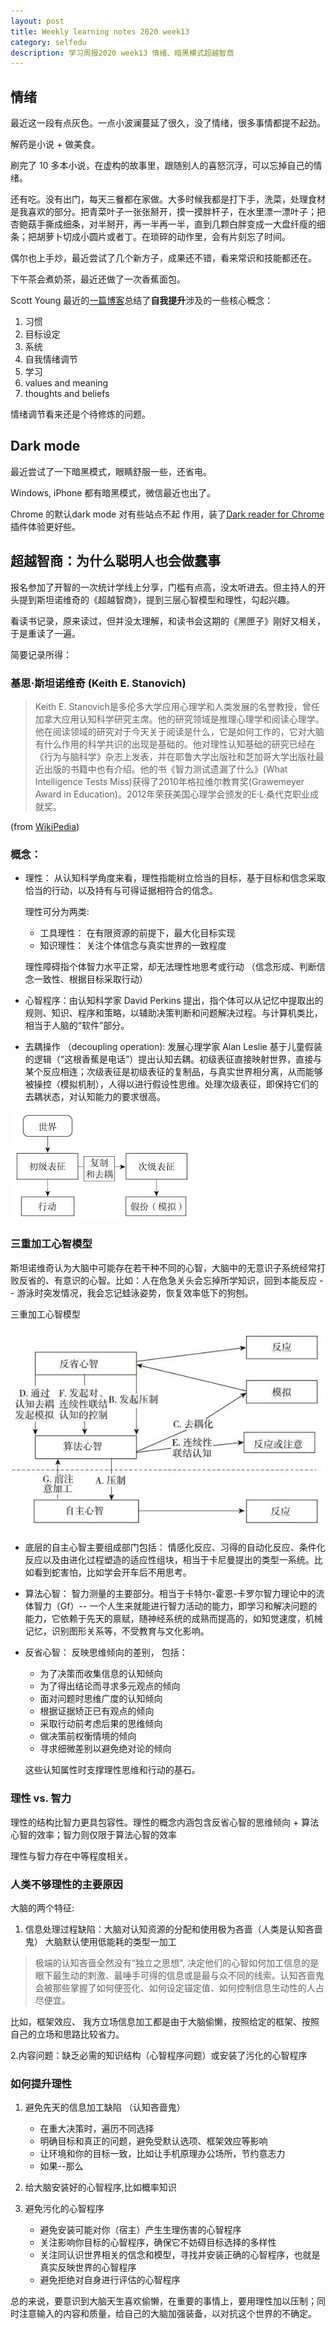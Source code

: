 ```yaml
---
layout: post 
title: Weekly learning notes 2020 week13
category: selfedu
description: 学习周报2020 week13 情绪、暗黑模式超越智商
---
```


## 情绪 

最近这一段有点灰色。一点小波澜蔓延了很久，没了情绪，很多事情都提不起劲。

解药是小说 + 做美食。

刷完了 10 多本小说，在虚构的故事里，跟随别人的喜怒沉浮，可以忘掉自己的情绪。

还有吃。没有出门，每天三餐都在家做。大多时候我都是打下手，洗菜，处理食材是我喜欢的部分。把青菜叶子一张张掰开，摸一摸胖杆子，在水里漂一漂叶子；把杏鲍菇手撕成细条，对半掰开，再一半再一半，直到几颗白胖变成一大盘纤瘦的细条；把胡萝卜切成小圆片或者丁。在琐碎的动作里，会有片刻忘了时间。

偶尔也上手炒，最近尝试了几个新方子，成果还不错，看来常识和技能都还在。

下午茶会煮奶茶，最近还做了一次香蕉面包。

Scott Young 最近的[一篇博客](https://www.scotthyoung.com/blog/2020/03/23/core-self-improvement-ideas/)总结了**自我提升**涉及的一些核心概念：

1. 习惯
2. 目标设定
3. 系统
4. 自我情绪调节
5. 学习
6. values and meaning
7. thoughts and beliefs

情绪调节看来还是个待修炼的问题。



## Dark mode

最近尝试了一下暗黑模式，眼睛舒服一些，还省电。

Windows, iPhone 都有暗黑模式，微信最近也出了。

Chrome 的默认dark mode 对有些站点不起 作用，装了[Dark reader for Chrome](https://darkreader.org/help/en/) 插件体验更好些。




## 超越智商：为什么聪明人也会做蠢事

报名参加了开智的一次统计学线上分享，门槛有点高，没太听进去。但主持人的开头提到斯坦诺维奇的《超越智商》，提到三层心智模型和理性，勾起兴趣。

看读书记录，原来读过，但并没太理解，和读书会这期的《黑匣子》刚好又相关，于是重读了一遍。

简要记录所得：

### 基思·斯坦诺维奇 (Keith E. Stanovich)

> Keith E. Stanovich是多伦多大学应用心理学和人类发展的名誉教授，曾任加拿大应用认知科学研究主席。他的研究领域是推理心理学和阅读心理学。他在阅读领域的研究对于今天关于阅读是什么，它是如何工作的，它对大脑有什么作用的科学共识的出现是基础的。他对理性认知基础的研究已经在《行为与脑科学》杂志上发表，并在耶鲁大学出版社和芝加哥大学出版社最近出版的书籍中也有介绍。他的书《智力测试遗漏了什么》(What Intelligence Tests Miss)获得了2010年格拉维尔教育奖(Grawemeyer Award in Education)。2012年荣获美国心理学会颁发的E·L·桑代克职业成就奖。

(from [WikiPedia](https://en.wikipedia.org/wiki/Keith_Stanovich))

### 概念：

- 理性： 从认知科学角度来看，理性指能树立恰当的目标，基于目标和信念采取恰当的行动，以及持有与可得证据相符合的信念。

  理性可分为两类:
  
  - 工具理性： 在有限资源的前提下，最大化目标实现
  - 知识理性： 关注个体信念与真实世界的一致程度

  理性障碍指个体智力水平正常，却无法理性地思考或行动 （信念形成、判断信念一致性、根据目标采取行动）

- 心智程序：由认知科学家 David Perkins 提出，指个体可以从记忆中提取出的规则、知识、程序和策略，以辅助决策判断和问题解决过程。与计算机类比，相当于人脑的“软件”部分。

- 去耦操作 （decoupling operation): 发展心理学家 Alan Leslie 基于儿童假装的逻辑（“这根香蕉是电话”）提出认知去耦。初级表征直接映射世界，直接与某个反应相连；次级表征是初级表征的复制品，与真实世界相分离，从而能够被操控（模拟机制），人得以进行假设性思维。处理次级表征，即保持它们的去耦状态，对认知能力的要求很高。

![去耦](https://raw.githubusercontent.com/RachyJ/rachyj.github.io/master/images/de-coupling.jpg)

### 三重加工心智模型

斯坦诺维奇认为大脑中可能存在若干种不同的心智，大脑中的无意识子系统经常打败反省的、有意识的心智。比如：人在危急关头会忘掉所学知识，回到本能反应 -- 游泳时突发情况，我会忘记蛙泳姿势，恢复效率低下的狗刨。

三重加工心智模型

![三重加工心智模型](https://raw.githubusercontent.com/RachyJ/rachyj.github.io/master/images/three-layer-cognition-model.jpg)

- 底层的自主心智主要组成部门包括： 情感化反应、习得的自动化反应、条件化反应以及由进化过程塑造的适应性组块，相当于卡尼曼提出的类型一系统。比如看到蛇害怕，比如学会开车后不用思考。

- 算法心智： 智力测量的主要部分。相当于卡特尔-霍恩-卡罗尔智力理论中的流体智力（Gf）-- 一个人生来就能进行智力活动的能力，即学习和解决问题的能力，它依赖于先天的禀赋，随神经系统的成熟而提高的，如知觉速度，机械记忆，识别图形关系等，不受教育与文化影响。
  
- 反省心智： 反映思维倾向的差别， 包括：
  - 为了决策而收集信息的认知倾向
  - 为了得出结论而寻求多元观点的倾向
  - 面对问题时思维广度的认知倾向
  - 根据证据矫正已有观点的倾向
  - 采取行动前考虑后果的思维倾向
  - 做决策前权衡情境的倾向
  - 寻求细微差别以避免绝对论的倾向

  这些认知属性时支撑理性思维和行动的基石。

### 理性 vs. 智力

理性的结构比智力更具包容性。理性的概念内涵包含反省心智的思维倾向 + 算法心智的效率；智力则仅限于算法心智的效率

理性与智力存在中等程度相关。

### 人类不够理性的主要原因

大脑的两个特征:

1. 信息处理过程缺陷：大脑对认知资源的分配和使用极为吝啬（人类是认知吝啬鬼）
大脑默认使用低能耗的类型一加工

> 极端的认知吝啬全然没有“独立之思想", 决定他们的心智如何加工信息的是眼下最生动的刺激、最唾手可得的信息或是最与众不同的线索。认知吝啬鬼会被那些掌握了如何便签化、如何设定锚定值、如何控制信息生动性的人占尽便宜。

比如，框架效应、 我方立场信息加工都是由于大脑偷懒，按照给定的框架、按照自己的立场和思路比较省力。

2.内容问题：缺乏必需的知识结构（心智程序问题）或安装了污化的心智程序

### 如何提升理性

1. 避免先天的信息加工缺陷 （认知吝啬鬼）

    - 在重大决策时，遍历不同选择
    - 明确目标和真正的问题，避免受默认选项、框架效应等影响
    - 让环境和你的目标一致，比如让手机原理办公场所，节约意志力
    - 如果--那么


2. 给大脑安装好的心智程序,比如概率知识
3. 避免污化的心智程序
    - 避免安装可能对你（宿主）产生生理伤害的心智程序
    - 关注影响你目标的心智程序，确保它不妨碍目标选择的多样性
    - 关注同认识世界相关的信念和模型，寻找并安装正确的心智程序，也就是真实反映世界的心智程序
    - 避免拒绝对自身进行评估的心智程序

总的来说，要意识到大脑天生喜欢偷懒，在重要的事情上，要用理性加以压制；同时注意输入的内容和质量，给自己的大脑加强装备，以对抗这个世界的不确定。
